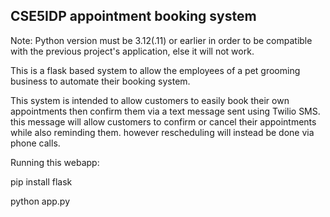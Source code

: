 ## CSE5IDP appointment booking system

Note: Python version must be 3.12(.11) or earlier in order to be compatible with the previous project's application, else it will not work.

This is a flask based system to allow the employees of a pet grooming business to automate their booking system.

This system is intended to allow customers to easily book their own appointments then confirm them via a text message sent using Twilio SMS.
this message will allow customers to confirm or cancel their appointments while also reminding them. however rescheduling will instead be done via phone calls.

Running this webapp:

pip install flask

python app.py
